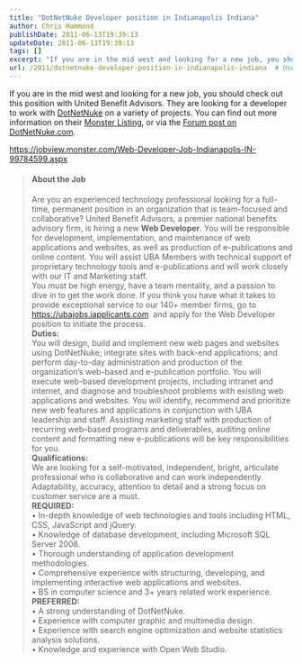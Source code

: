 ```yaml
---
title: "DotNetNuke Developer position in Indianapolis Indiana"
author: Chris Hammond
publishDate: 2011-06-13T19:39:13
updateDate: 2011-06-13T19:39:13
tags: []
excerpt: "If you are in the mid west and looking for a new job, you should check out this position with United Benefit Advisors. They are looking for a developer to work with DotNetNuke on a variety of projects. You can find out more information on their Monster Listing, or via the Forum post on DotNetNuke.com.  https://jobview.monster.com/Web-Developer-Job-Indianapolis-IN-99784599.aspx"
url: /2011/dotnetnuke-developer-position-in-indianapolis-indiana  # Use the generated URL with year
---
```

<p>If you are in the mid west and looking for a new job, you should check out this position with United Benefit Advisors. They are looking for a developer to work with <a href="https://www.dotnetnuke.com">DotNetNuke</a> on a variety of projects. You can find out more information on their <a href="https://jobview.monster.com/Web-Developer-Job-Indianapolis-IN-99784599.aspx" target="_blank">Monster Listing</a>, or via the <a href="https://www.dotnetnuke.com/Resources/Forums/forumid/118/threadid/420837/scope/posts.aspx" target="_blank">Forum post on DotNetNuke.com</a>.</p>  <p><a href="https://jobview.monster.com/Web-Developer-Job-Indianapolis-IN-99784599.aspx">https://jobview.monster.com/Web-Developer-Job-Indianapolis-IN-99784599.aspx</a></p>  <blockquote>   <h4>About the Job</h4>    <p>Are you an experienced technology professional looking for a full-time, permanent position in an organization that is team-focused and collaborative? United Benefit Advisors, a premier national benefits advisory firm, is hiring a new <strong>Web Developer</strong>. You will be responsible for development, implementation, and maintenance of web applications and websites, as well as production of e-publications and online content. You will assist UBA Members with technical support of proprietary technology tools and e-publications and will work closely with our IT and Marketing staff.       <br />You must be high energy, have a team mentality, and a passion to dive in to get the work done. If you think you have what it takes to provide exceptional service to our 140+ member firms, go to <a href="https://ubajobs.iapplicants.com/">https://ubajobs.iapplicants.com</a>&#160; and apply for the Web Developer position to initiate the process.       <br /><strong>Duties:        <br /></strong>You will design, build and implement new web pages and websites using DotNetNuke; integrate sites with back-end applications; and perform day-to-day administration and production of the organization’s web-based and e-publication portfolio. You will execute web-based development projects, including intranet and internet, and diagnose and troubleshoot problems with existing web applications and websites. You will identify, recommend and prioritize new web features and applications in conjunction with UBA leadership and staff. Assisting marketing staff with production of recurring web–based programs and deliverables, auditing online content and formatting new e-publications will be key responsibilities for you.       <br /><strong>Qualifications:        <br /></strong>We are looking for a self-motivated, independent, bright, articulate professional who is collaborative and can work independently. Adaptability, accuracy, attention to detail and a strong focus on customer service are a must.       <br /><strong>REQUIRED:        <br /></strong>• In-depth knowledge of web technologies and tools including HTML, CSS, JavaScript and jQuery.       <br />• Knowledge of database development, including Microsoft SQL Server 2008.       <br />• Thorough understanding of application development methodologies.       <br />• Comprehensive experience with structuring, developing, and implementing interactive web applications and websites.       <br />• BS in computer science and 3+ years related work experience.       <br /><strong>PREFERRED:        <br /></strong>• A strong understanding of DotNetNuke.       <br />• Experience with computer graphic and multimedia design.       <br />• Experience with search engine optimization and website statistics analysis solutions.       <br />• Knowledge and experience with Open Web Studio.</p></blockquote>
